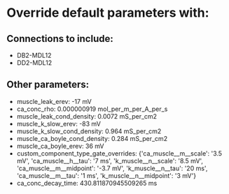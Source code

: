# Override default parameters with:
## Connections to include:
- DB2-MDL12
- DD2-MDL12

## Other parameters:
- muscle_leak_erev: -17 mV
- ca_conc_rho: 0.000000919 mol_per_m_per_A_per_s
- muscle_leak_cond_density: 0.0072 mS_per_cm2
- muscle_k_slow_erev: -83 mV
- muscle_k_slow_cond_density: 0.964 mS_per_cm2
- muscle_ca_boyle_cond_density: 0.284 mS_per_cm2
- muscle_ca_boyle_erev: 36 mV
- custom_component_type_gate_overrides: {'ca_muscle__m__scale': '3.5 mV', 'ca_muscle__h__tau': '7 ms', 'k_muscle__n__scale': '8.5 mV', 'ca_muscle__m__midpoint': '-3.7 mV', 'k_muscle__n__tau': '20 ms', 'ca_muscle__m__tau': '1 ms', 'k_muscle__n__midpoint': '3 mV'}
- ca_conc_decay_time: 430.811870945509265 ms

